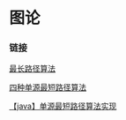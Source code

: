 # 图论

### 链接

[最长路径算法](https://www.jianshu.com/p/398e2697fd00)

[四种单源最短路径算法](https://blog.csdn.net/lidengdengter/article/details/81079977)

[【java】单源最短路径算法实现](https://blog.csdn.net/zyxhangiian123456789/article/details/88551058)

[]()